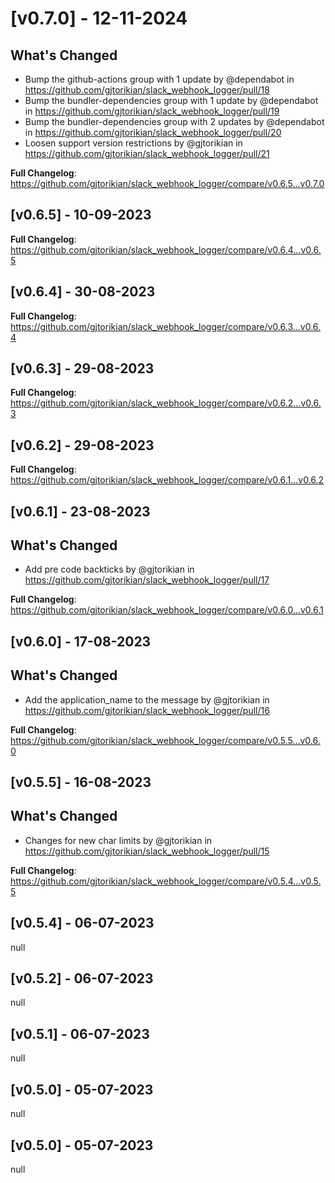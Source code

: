 # [v0.7.0] - 12-11-2024
## What's Changed
* Bump the github-actions group with 1 update by @dependabot in https://github.com/gjtorikian/slack_webhook_logger/pull/18
* Bump the bundler-dependencies group with 1 update by @dependabot in https://github.com/gjtorikian/slack_webhook_logger/pull/19
* Bump the bundler-dependencies group with 2 updates by @dependabot in https://github.com/gjtorikian/slack_webhook_logger/pull/20
* Loosen support version restrictions by @gjtorikian in https://github.com/gjtorikian/slack_webhook_logger/pull/21


**Full Changelog**: https://github.com/gjtorikian/slack_webhook_logger/compare/v0.6.5...v0.7.0
## [v0.6.5] - 10-09-2023
**Full Changelog**: https://github.com/gjtorikian/slack_webhook_logger/compare/v0.6.4...v0.6.5
## [v0.6.4] - 30-08-2023
**Full Changelog**: https://github.com/gjtorikian/slack_webhook_logger/compare/v0.6.3...v0.6.4
## [v0.6.3] - 29-08-2023
**Full Changelog**: https://github.com/gjtorikian/slack_webhook_logger/compare/v0.6.2...v0.6.3
## [v0.6.2] - 29-08-2023
**Full Changelog**: https://github.com/gjtorikian/slack_webhook_logger/compare/v0.6.1...v0.6.2
## [v0.6.1] - 23-08-2023
## What's Changed
* Add pre code backticks by @gjtorikian in https://github.com/gjtorikian/slack_webhook_logger/pull/17


**Full Changelog**: https://github.com/gjtorikian/slack_webhook_logger/compare/v0.6.0...v0.6.1
## [v0.6.0] - 17-08-2023
## What's Changed
* Add the application_name to the message by @gjtorikian in https://github.com/gjtorikian/slack_webhook_logger/pull/16


**Full Changelog**: https://github.com/gjtorikian/slack_webhook_logger/compare/v0.5.5...v0.6.0
## [v0.5.5] - 16-08-2023
## What's Changed
* Changes for new char limits by @gjtorikian in https://github.com/gjtorikian/slack_webhook_logger/pull/15


**Full Changelog**: https://github.com/gjtorikian/slack_webhook_logger/compare/v0.5.4...v0.5.5
## [v0.5.4] - 06-07-2023
null
## [v0.5.2] - 06-07-2023
null
## [v0.5.1] - 06-07-2023
null
## [v0.5.0] - 05-07-2023
null
## [v0.5.0] - 05-07-2023
null
